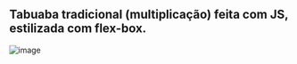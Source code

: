 ## Tabuaba tradicional (multiplicação) feita com JS, estilizada com flex-box.

![image](https://github.com/Guga-tab/TabuadaJS/assets/123379826/39319a78-27c2-4cc0-b505-a05d01d2a60d)
